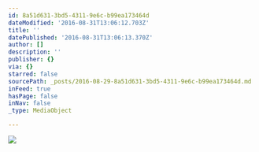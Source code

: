```yaml
---
id: 8a51d631-3bd5-4311-9e6c-b99ea173464d
dateModified: '2016-08-31T13:06:12.703Z'
title: ''
datePublished: '2016-08-31T13:06:13.370Z'
author: []
description: ''
publisher: {}
via: {}
starred: false
sourcePath: _posts/2016-08-29-8a51d631-3bd5-4311-9e6c-b99ea173464d.md
inFeed: true
hasPage: false
inNav: false
_type: MediaObject

---
```

![](https://the-grid-user-content.s3-us-west-2.amazonaws.com/4b176835-4898-4c3a-aa99-fae5d3883b19.jpg)